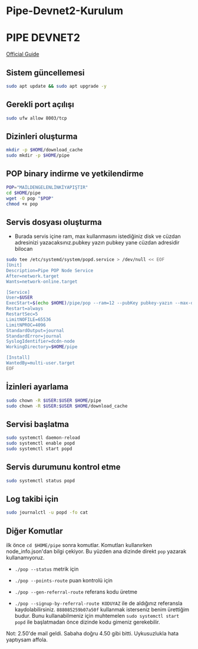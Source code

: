 # Pipe-Devnet2-Kurulum


# PIPE DEVNET2

[Official Guide](https://docs.pipe.network/devnet-2)

## Sistem güncellemesi

```bash
sudo apt update && sudo apt upgrade -y
```

## Gerekli port açılışı

```bash
sudo ufw allow 8003/tcp
```

## Dizinleri oluşturma

```bash
mkdir -p $HOME/download_cache
sudo mkdir -p $HOME/pipe
```

## POP binary indirme ve yetkilendirme

```bash
POP="MAİLDENGELENLİNKİYAPIŞTIR"
cd $HOME/pipe
wget -O pop "$POP"
chmod +x pop
```

## Servis dosyası oluşturma

- Burada servis içine ram, max kullanmasını istediğiniz disk ve cüzdan adresinizi yazacaksınız.pubkey yazın pubkey yane cüzdan adresidir bilocan

```bash
sudo tee /etc/systemd/system/popd.service > /dev/null << EOF
[Unit]
Description=Pipe POP Node Service
After=network.target
Wants=network-online.target

[Service]
User=$USER
ExecStart=$(echo $HOME)/pipe/pop --ram=12 --pubKey pubkey-yazın --max-disk 175 --cache-dir $(echo $HOME)/download_cache
Restart=always
RestartSec=5
LimitNOFILE=65536
LimitNPROC=4096
StandardOutput=journal
StandardError=journal
SyslogIdentifier=dcdn-node
WorkingDirectory=$HOME/pipe

[Install]
WantedBy=multi-user.target
EOF
```

## İzinleri ayarlama

```bash
sudo chown -R $USER:$USER $HOME/pipe
sudo chown -R $USER:$USER $HOME/download_cache
```

## Servisi başlatma

```bash
sudo systemctl daemon-reload
sudo systemctl enable popd
sudo systemctl start popd
```

## Servis durumunu kontrol etme

```bash
sudo systemctl status popd
```

## Log takibi için

```bash
sudo journalctl -u popd -fo cat
```

## Diğer Komutlar
ilk önce `cd $HOME/pipe` sonra komutlar. Komutları kullanırken node_info.json'dan bilgi çekiyor. Bu yüzden ana dizinde direkt `pop` yazarak kullanamıyoruz.

- `./pop --status` metrik için

- `./pop --points-route` puan kontrolü için

- `./pop --gen-referral-route` referans kodu üretme

- `./pop --signup-by-referral-route KODUYAZ` ile de aldığınız referansla kaydolabilirsiniz. `888085259b07a50f` kullanmak isterseniz benim ürettiğim budur. Bunu kullanabilmeniz için muhtemelen `sudo systemctl start popd` ile başlatmadan önce dizinde kodu gimeniz gerekebilir.

Not: 2.50'de mail geldi. Sabaha doğru 4.50 gibi bitti. Uykusuzlukla hata yaptıysam affola.
